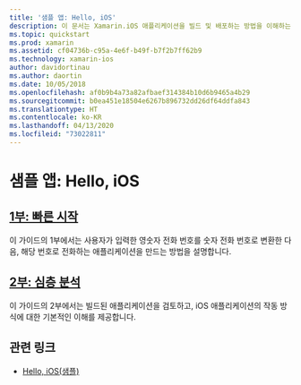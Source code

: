 ```yaml
---
title: '샘플 앱: Hello, iOS'
description: 이 문서는 Xamarin.iOS 애플리케이션을 빌드 및 배포하는 방법을 이해하는 데 필요한 도구 및 개념을 소개하는 설명서로 연결합니다.
ms.topic: quickstart
ms.prod: xamarin
ms.assetid: cf04736b-c95a-4e6f-b49f-b7f2b7ff62b9
ms.technology: xamarin-ios
author: davidortinau
ms.author: daortin
ms.date: 10/05/2018
ms.openlocfilehash: af0b9b4a73a82afbaef314384b10d6b9465a4b29
ms.sourcegitcommit: b0ea451e18504e6267b896732dd26df64ddfa843
ms.translationtype: HT
ms.contentlocale: ko-KR
ms.lasthandoff: 04/13/2020
ms.locfileid: "73022811"
---
```

# <a name="sample-app-hello-ios"></a>샘플 앱: Hello, iOS

## <a name="part-1-quickstart"></a>[1부: 빠른 시작](~/ios/get-started/hello-ios/hello-ios-quickstart.md)

이 가이드의 1부에서는 사용자가 입력한 영숫자 전화 번호를 숫자 전화 번호로 변환한 다음, 해당 번호로 전화하는 애플리케이션을 만드는 방법을 설명합니다.

## <a name="part-2-deep-dive"></a>[2부: 심층 분석](~/ios/get-started/hello-ios/hello-ios-deepdive.md)

이 가이드의 2부에서는 빌드된 애플리케이션을 검토하고, iOS 애플리케이션의 작동 방식에 대한 기본적인 이해를 제공합니다.

## <a name="related-links"></a>관련 링크

- [Hello, iOS(샘플)](https://docs.microsoft.com/samples/xamarin/ios-samples/hello-ios)
